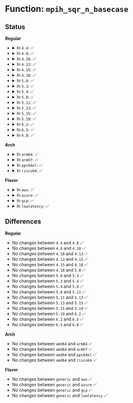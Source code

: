 # Function: <code>mpih_sqr_n_basecase</code>

## Status
<b>Regular</b>
<ul>
<li>
<details>
<summary>In <code>4.4</code>: ✅</summary>

```c
void mpih_sqr_n_basecase(mpi_ptr_t prodp, mpi_ptr_t up, mpi_size_t size);
```

**Collision:** Unique Global

**Inline:** No

**Transformation:** False

**Instances:**

```
In lib/mpi/mpih-mul.c (ffffffff81418160)
Location: lib/mpi/mpih-mul.c:220
Inline: False
Direct callers:
  - lib/mpi/mpih-mul.c:mpih_sqr_n
  - lib/mpi/mpih-mul.c:mpih_sqr_n
  - lib/mpi/mpih-mul.c:mpih_sqr_n
  - lib/mpi/mpih-mul.c:mpih_sqr_n
  - lib/mpi/mpi-pow.c:mpi_powm
```
**Symbols:**

```
ffffffff81418160-ffffffff81418254: mpih_sqr_n_basecase (STB_GLOBAL)
```
</details>
</li>
<li>
<details>
<summary>In <code>4.8</code>: ✅</summary>

```c
void mpih_sqr_n_basecase(mpi_ptr_t prodp, mpi_ptr_t up, mpi_size_t size);
```

**Collision:** Unique Global

**Inline:** No

**Transformation:** False

**Instances:**

```
In lib/mpi/mpih-mul.c (ffffffff8145fd30)
Location: lib/mpi/mpih-mul.c:220
Inline: False
Direct callers:
  - lib/mpi/mpih-mul.c:mpih_sqr_n
  - lib/mpi/mpih-mul.c:mpih_sqr_n
  - lib/mpi/mpih-mul.c:mpih_sqr_n
  - lib/mpi/mpih-mul.c:mpih_sqr_n
  - lib/mpi/mpi-pow.c:mpi_powm
```
**Symbols:**

```
ffffffff8145fd30-ffffffff8145fe24: mpih_sqr_n_basecase (STB_GLOBAL)
```
</details>
</li>
<li>
<details>
<summary>In <code>4.10</code>: ✅</summary>

```c
void mpih_sqr_n_basecase(mpi_ptr_t prodp, mpi_ptr_t up, mpi_size_t size);
```

**Collision:** Unique Global

**Inline:** No

**Transformation:** False

**Instances:**

```
In lib/mpi/mpih-mul.c (ffffffff8147e800)
Location: lib/mpi/mpih-mul.c:220
Inline: False
Direct callers:
  - lib/mpi/mpih-mul.c:mpih_sqr_n
  - lib/mpi/mpih-mul.c:mpih_sqr_n
  - lib/mpi/mpih-mul.c:mpih_sqr_n
  - lib/mpi/mpih-mul.c:mpih_sqr_n
  - lib/mpi/mpi-pow.c:mpi_powm
```
**Symbols:**

```
ffffffff8147e800-ffffffff8147e8f4: mpih_sqr_n_basecase (STB_GLOBAL)
```
</details>
</li>
<li>
<details>
<summary>In <code>4.13</code>: ✅</summary>

```c
void mpih_sqr_n_basecase(mpi_ptr_t prodp, mpi_ptr_t up, mpi_size_t size);
```

**Collision:** Unique Global

**Inline:** No

**Transformation:** False

**Instances:**

```
In lib/mpi/mpih-mul.c (ffffffff81487bb0)
Location: lib/mpi/mpih-mul.c:220
Inline: False
Direct callers:
  - lib/mpi/mpih-mul.c:mpih_sqr_n
  - lib/mpi/mpih-mul.c:mpih_sqr_n
  - lib/mpi/mpih-mul.c:mpih_sqr_n
  - lib/mpi/mpih-mul.c:mpih_sqr_n
  - lib/mpi/mpi-pow.c:mpi_powm
```
**Symbols:**

```
ffffffff81487bb0-ffffffff81487cb7: mpih_sqr_n_basecase (STB_GLOBAL)
```
</details>
</li>
<li>
<details>
<summary>In <code>4.15</code>: ✅</summary>

```c
void mpih_sqr_n_basecase(mpi_ptr_t prodp, mpi_ptr_t up, mpi_size_t size);
```

**Collision:** Unique Global

**Inline:** No

**Transformation:** False

**Instances:**

```
In lib/mpi/mpih-mul.c (ffffffff814c3d30)
Location: lib/mpi/mpih-mul.c:220
Inline: False
Direct callers:
  - lib/mpi/mpih-mul.c:mpih_sqr_n
  - lib/mpi/mpih-mul.c:mpih_sqr_n
  - lib/mpi/mpih-mul.c:mpih_sqr_n
  - lib/mpi/mpih-mul.c:mpih_sqr_n
  - lib/mpi/mpi-pow.c:mpi_powm
```
**Symbols:**

```
ffffffff814c3d30-ffffffff814c3e37: mpih_sqr_n_basecase (STB_GLOBAL)
```
</details>
</li>
<li>
<details>
<summary>In <code>4.18</code>: ✅</summary>

```c
void mpih_sqr_n_basecase(mpi_ptr_t prodp, mpi_ptr_t up, mpi_size_t size);
```

**Collision:** Unique Global

**Inline:** No

**Transformation:** False

**Instances:**

```
In lib/mpi/mpih-mul.c (ffffffff814f4c40)
Location: lib/mpi/mpih-mul.c:220
Inline: False
Direct callers:
  - lib/mpi/mpih-mul.c:mpih_sqr_n
  - lib/mpi/mpih-mul.c:mpih_sqr_n
  - lib/mpi/mpih-mul.c:mpih_sqr_n
  - lib/mpi/mpih-mul.c:mpih_sqr_n
  - lib/mpi/mpi-pow.c:mpi_powm
```
**Symbols:**

```
ffffffff814f4c40-ffffffff814f4d49: mpih_sqr_n_basecase (STB_GLOBAL)
```
</details>
</li>
<li>
<details>
<summary>In <code>5.0</code>: ✅</summary>

```c
void mpih_sqr_n_basecase(mpi_ptr_t prodp, mpi_ptr_t up, mpi_size_t size);
```

**Collision:** Unique Global

**Inline:** No

**Transformation:** False

**Instances:**

```
In lib/mpi/mpih-mul.c (ffffffff81508fa0)
Location: lib/mpi/mpih-mul.c:220
Inline: False
Direct callers:
  - lib/mpi/mpih-mul.c:mpih_sqr_n
  - lib/mpi/mpih-mul.c:mpih_sqr_n
  - lib/mpi/mpih-mul.c:mpih_sqr_n
  - lib/mpi/mpih-mul.c:mpih_sqr_n
  - lib/mpi/mpi-pow.c:mpi_powm
```
**Symbols:**

```
ffffffff81508fa0-ffffffff815090a9: mpih_sqr_n_basecase (STB_GLOBAL)
```
</details>
</li>
<li>
<details>
<summary>In <code>5.3</code>: ✅</summary>

```c
void mpih_sqr_n_basecase(mpi_ptr_t prodp, mpi_ptr_t up, mpi_size_t size);
```

**Collision:** Unique Global

**Inline:** No

**Transformation:** False

**Instances:**

```
In lib/mpi/mpih-mul.c (ffffffff815370e0)
Location: lib/mpi/mpih-mul.c:207
Inline: False
Direct callers:
  - lib/mpi/mpih-mul.c:mpih_sqr_n
  - lib/mpi/mpih-mul.c:mpih_sqr_n
  - lib/mpi/mpih-mul.c:mpih_sqr_n
  - lib/mpi/mpih-mul.c:mpih_sqr_n
  - lib/mpi/mpi-pow.c:mpi_powm
```
**Symbols:**

```
ffffffff815370e0-ffffffff815371e9: mpih_sqr_n_basecase (STB_GLOBAL)
```
</details>
</li>
<li>
<details>
<summary>In <code>5.4</code>: ✅</summary>

```c
void mpih_sqr_n_basecase(mpi_ptr_t prodp, mpi_ptr_t up, mpi_size_t size);
```

**Collision:** Unique Global

**Inline:** No

**Transformation:** False

**Instances:**

```
In lib/mpi/mpih-mul.c (ffffffff81557f00)
Location: lib/mpi/mpih-mul.c:207
Inline: False
Direct callers:
  - lib/mpi/mpih-mul.c:mpih_sqr_n
  - lib/mpi/mpih-mul.c:mpih_sqr_n
  - lib/mpi/mpih-mul.c:mpih_sqr_n
  - lib/mpi/mpih-mul.c:mpih_sqr_n
  - lib/mpi/mpi-pow.c:mpi_powm
```
**Symbols:**

```
ffffffff81557f00-ffffffff81558009: mpih_sqr_n_basecase (STB_GLOBAL)
```
</details>
</li>
<li>
<details>
<summary>In <code>5.8</code>: ✅</summary>

```c
void mpih_sqr_n_basecase(mpi_ptr_t prodp, mpi_ptr_t up, mpi_size_t size);
```

**Collision:** Unique Global

**Inline:** No

**Transformation:** False

**Instances:**

```
In lib/mpi/mpih-mul.c (ffffffff815e17c0)
Location: lib/mpi/mpih-mul.c:207
Inline: False
Direct callers:
  - lib/mpi/mpih-mul.c:mpih_sqr_n
  - lib/mpi/mpih-mul.c:mpih_sqr_n
  - lib/mpi/mpih-mul.c:mpih_sqr_n
  - lib/mpi/mpih-mul.c:mpih_sqr_n
  - lib/mpi/mpi-pow.c:mpi_powm
```
**Symbols:**

```
ffffffff815e17c0-ffffffff815e18b9: mpih_sqr_n_basecase (STB_GLOBAL)
```
</details>
</li>
<li>
<details>
<summary>In <code>5.11</code>: ✅</summary>

```c
void mpih_sqr_n_basecase(mpi_ptr_t prodp, mpi_ptr_t up, mpi_size_t size);
```

**Collision:** Unique Global

**Inline:** No

**Transformation:** False

**Instances:**

```
In lib/mpi/mpih-mul.c (ffffffff81605720)
Location: lib/mpi/mpih-mul.c:207
Inline: False
Direct callers:
  - lib/mpi/mpih-mul.c:mpihelp_mul_n
  - lib/mpi/mpih-mul.c:mpih_sqr_n
  - lib/mpi/mpih-mul.c:mpih_sqr_n
  - lib/mpi/mpih-mul.c:mpih_sqr_n
  - lib/mpi/mpih-mul.c:mpih_sqr_n
  - lib/mpi/mpi-pow.c:mpi_powm
```
**Symbols:**

```
ffffffff81605720-ffffffff8160581e: mpih_sqr_n_basecase (STB_GLOBAL)
```
</details>
</li>
<li>
<details>
<summary>In <code>5.13</code>: ✅</summary>

```c
void mpih_sqr_n_basecase(mpi_ptr_t prodp, mpi_ptr_t up, mpi_size_t size);
```

**Collision:** Unique Global

**Inline:** No

**Transformation:** False

**Instances:**

```
In lib/mpi/mpih-mul.c (ffffffff815e8470)
Location: lib/mpi/mpih-mul.c:207
Inline: False
Direct callers:
  - lib/mpi/mpih-mul.c:mpihelp_mul_n
  - lib/mpi/mpih-mul.c:mpih_sqr_n
  - lib/mpi/mpih-mul.c:mpih_sqr_n
  - lib/mpi/mpih-mul.c:mpih_sqr_n
  - lib/mpi/mpih-mul.c:mpih_sqr_n
  - lib/mpi/mpi-pow.c:mpi_powm
```
**Symbols:**

```
ffffffff815e8470-ffffffff815e856e: mpih_sqr_n_basecase (STB_GLOBAL)
```
</details>
</li>
<li>
<details>
<summary>In <code>5.15</code>: ✅</summary>

```c
void mpih_sqr_n_basecase(mpi_ptr_t prodp, mpi_ptr_t up, mpi_size_t size);
```

**Collision:** Unique Global

**Inline:** No

**Transformation:** False

**Instances:**

```
In lib/mpi/mpih-mul.c (ffffffff81654810)
Location: lib/mpi/mpih-mul.c:207
Inline: False
Direct callers:
  - lib/mpi/mpih-mul.c:mpihelp_mul_n
  - lib/mpi/mpih-mul.c:mpih_sqr_n
  - lib/mpi/mpih-mul.c:mpih_sqr_n
  - lib/mpi/mpih-mul.c:mpih_sqr_n
  - lib/mpi/mpih-mul.c:mpih_sqr_n
  - lib/mpi/mpi-pow.c:mpi_powm
```
**Symbols:**

```
ffffffff81654810-ffffffff8165490e: mpih_sqr_n_basecase (STB_GLOBAL)
```
</details>
</li>
<li>
<details>
<summary>In <code>5.19</code>: ✅</summary>

```c
void mpih_sqr_n_basecase(mpi_ptr_t prodp, mpi_ptr_t up, mpi_size_t size);
```

**Collision:** Unique Global

**Inline:** No

**Transformation:** False

**Instances:**

```
In lib/mpi/mpih-mul.c (ffffffff8176bcb0)
Location: lib/mpi/mpih-mul.c:207
Inline: False
Direct callers:
  - lib/mpi/mpih-mul.c:mpihelp_mul_n
  - lib/mpi/mpih-mul.c:mpih_sqr_n
  - lib/mpi/mpih-mul.c:mpih_sqr_n
  - lib/mpi/mpih-mul.c:mpih_sqr_n
  - lib/mpi/mpih-mul.c:mpih_sqr_n
  - lib/mpi/mpi-pow.c:mpi_powm
```
**Symbols:**

```
ffffffff8176bcb0-ffffffff8176bdb9: mpih_sqr_n_basecase (STB_GLOBAL)
```
</details>
</li>
<li>
<details>
<summary>In <code>6.2</code>: ✅</summary>

```c
void mpih_sqr_n_basecase(mpi_ptr_t prodp, mpi_ptr_t up, mpi_size_t size);
```

**Collision:** Unique Global

**Inline:** No

**Transformation:** False

**Instances:**

```
In lib/mpi/mpih-mul.c (ffffffff8189b330)
Location: lib/mpi/mpih-mul.c:207
Inline: False
Direct callers:
  - lib/mpi/mpih-mul.c:mpihelp_mul_n
  - lib/mpi/mpih-mul.c:mpih_sqr_n
  - lib/mpi/mpih-mul.c:mpih_sqr_n
  - lib/mpi/mpih-mul.c:mpih_sqr_n
  - lib/mpi/mpih-mul.c:mpih_sqr_n
  - lib/mpi/mpi-pow.c:mpi_powm
```
**Symbols:**

```
ffffffff8189b330-ffffffff8189b439: mpih_sqr_n_basecase (STB_GLOBAL)
```
</details>
</li>
<li>
<details>
<summary>In <code>6.5</code>: ✅</summary>

```c
void mpih_sqr_n_basecase(mpi_ptr_t prodp, mpi_ptr_t up, mpi_size_t size);
```

**Collision:** Unique Global

**Inline:** No

**Transformation:** False

**Instances:**

```
In lib/mpi/mpih-mul.c (ffffffff818dd940)
Location: lib/mpi/mpih-mul.c:207
Inline: False
Direct callers:
  - lib/mpi/mpih-mul.c:mpihelp_mul_n
  - lib/mpi/mpih-mul.c:mpih_sqr_n
  - lib/mpi/mpih-mul.c:mpih_sqr_n
  - lib/mpi/mpih-mul.c:mpih_sqr_n
  - lib/mpi/mpih-mul.c:mpih_sqr_n
  - lib/mpi/mpi-pow.c:mpi_powm
```
**Symbols:**

```
ffffffff818dd940-ffffffff818dda4b: mpih_sqr_n_basecase (STB_GLOBAL)
```
</details>
</li>
<li>
<details>
<summary>In <code>6.8</code>: ✅</summary>

```c
void mpih_sqr_n_basecase(mpi_ptr_t prodp, mpi_ptr_t up, mpi_size_t size);
```

**Collision:** Unique Global

**Inline:** No

**Transformation:** False

**Instances:**

```
In lib/crypto/mpi/mpih-mul.c (ffffffff81874510)
Location: lib/crypto/mpi/mpih-mul.c:207
Inline: False
Direct callers:
  - lib/crypto/mpi/mpih-mul.c:mpihelp_mul_n
  - lib/crypto/mpi/mpih-mul.c:mpih_sqr_n
  - lib/crypto/mpi/mpih-mul.c:mpih_sqr_n
  - lib/crypto/mpi/mpih-mul.c:mpih_sqr_n
  - lib/crypto/mpi/mpih-mul.c:mpih_sqr_n
  - lib/crypto/mpi/mpi-pow.c:mpi_powm
```
**Symbols:**

```
ffffffff81874510-ffffffff8187461b: mpih_sqr_n_basecase (STB_GLOBAL)
```
</details>
</li>
</ul>
<b>Arch</b>
<ul>
<li>
<details>
<summary>In <code>arm64</code>: ✅</summary>

```c
void mpih_sqr_n_basecase(mpi_ptr_t prodp, mpi_ptr_t up, mpi_size_t size);
```

**Collision:** Unique Global

**Inline:** No

**Transformation:** False

**Instances:**

```
In lib/mpi/mpih-mul.c (ffff800010664700)
Location: lib/mpi/mpih-mul.c:207
Inline: False
Direct callers:
  - lib/mpi/mpih-mul.c:mpih_sqr_n
  - lib/mpi/mpih-mul.c:mpih_sqr_n
  - lib/mpi/mpih-mul.c:mpih_sqr_n
  - lib/mpi/mpih-mul.c:mpih_sqr_n
  - lib/mpi/mpi-pow.c:mpi_powm
```
**Symbols:**

```
ffff800010664700-ffff800010664828: mpih_sqr_n_basecase (STB_GLOBAL)
```
</details>
</li>
<li>
<details>
<summary>In <code>armhf</code>: ✅</summary>

```c
void mpih_sqr_n_basecase(mpi_ptr_t prodp, mpi_ptr_t up, mpi_size_t size);
```

**Collision:** Unique Global

**Inline:** No

**Transformation:** False

**Instances:**

```
In lib/mpi/mpih-mul.c (c080d190)
Location: lib/mpi/mpih-mul.c:207
Inline: False
Direct callers:
  - lib/mpi/mpih-mul.c:mpih_sqr_n
  - lib/mpi/mpih-mul.c:mpih_sqr_n
  - lib/mpi/mpih-mul.c:mpih_sqr_n
  - lib/mpi/mpih-mul.c:mpih_sqr_n
  - lib/mpi/mpi-pow.c:mpi_powm
```
**Symbols:**

```
c080d190-c080d288: mpih_sqr_n_basecase (STB_GLOBAL)
```
</details>
</li>
<li>
<details>
<summary>In <code>ppc64el</code>: ✅</summary>

```c
void mpih_sqr_n_basecase(mpi_ptr_t prodp, mpi_ptr_t up, mpi_size_t size);
```

**Collision:** Unique Global

**Inline:** No

**Transformation:** False

**Instances:**

```
In lib/mpi/mpih-mul.c (c000000000819600)
Location: lib/mpi/mpih-mul.c:207
Inline: False
Direct callers:
  - lib/mpi/mpih-mul.c:mpih_sqr_n
  - lib/mpi/mpih-mul.c:mpih_sqr_n
  - lib/mpi/mpih-mul.c:mpih_sqr_n
  - lib/mpi/mpih-mul.c:mpih_sqr_n
  - lib/mpi/mpi-pow.c:mpi_powm
```
**Symbols:**

```
c000000000819600-c000000000819784: mpih_sqr_n_basecase (STB_GLOBAL)
```
</details>
</li>
<li>
<details>
<summary>In <code>riscv64</code>: ✅</summary>

```c
void mpih_sqr_n_basecase(mpi_ptr_t prodp, mpi_ptr_t up, mpi_size_t size);
```

**Collision:** Unique Global

**Inline:** No

**Transformation:** False

**Instances:**

```
In lib/mpi/mpih-mul.c (ffffffe000490bba)
Location: lib/mpi/mpih-mul.c:207
Inline: False
Direct callers:
  - lib/mpi/mpih-mul.c:mpih_sqr_n
  - lib/mpi/mpih-mul.c:mpih_sqr_n
  - lib/mpi/mpih-mul.c:mpih_sqr_n
  - lib/mpi/mpih-mul.c:mpih_sqr_n
  - lib/mpi/mpi-pow.c:mpi_powm
```
**Symbols:**

```
ffffffe000490bba-ffffffe000490cc4: mpih_sqr_n_basecase (STB_GLOBAL)
```
</details>
</li>
</ul>
<b>Flavor</b>
<ul>
<li>
<details>
<summary>In <code>aws</code>: ✅</summary>

```c
void mpih_sqr_n_basecase(mpi_ptr_t prodp, mpi_ptr_t up, mpi_size_t size);
```

**Collision:** Unique Global

**Inline:** No

**Transformation:** False

**Instances:**

```
In lib/mpi/mpih-mul.c (ffffffff815504e0)
Location: lib/mpi/mpih-mul.c:207
Inline: False
Direct callers:
  - lib/mpi/mpih-mul.c:mpih_sqr_n
  - lib/mpi/mpih-mul.c:mpih_sqr_n
  - lib/mpi/mpih-mul.c:mpih_sqr_n
  - lib/mpi/mpih-mul.c:mpih_sqr_n
  - lib/mpi/mpi-pow.c:mpi_powm
```
**Symbols:**

```
ffffffff815504e0-ffffffff815505e9: mpih_sqr_n_basecase (STB_GLOBAL)
```
</details>
</li>
<li>
<details>
<summary>In <code>azure</code>: ✅</summary>

```c
void mpih_sqr_n_basecase(mpi_ptr_t prodp, mpi_ptr_t up, mpi_size_t size);
```

**Collision:** Unique Global

**Inline:** No

**Transformation:** False

**Instances:**

```
In lib/mpi/mpih-mul.c (ffffffff815407c0)
Location: lib/mpi/mpih-mul.c:207
Inline: False
Direct callers:
  - lib/mpi/mpih-mul.c:mpih_sqr_n
  - lib/mpi/mpih-mul.c:mpih_sqr_n
  - lib/mpi/mpih-mul.c:mpih_sqr_n
  - lib/mpi/mpih-mul.c:mpih_sqr_n
  - lib/mpi/mpi-pow.c:mpi_powm
```
**Symbols:**

```
ffffffff815407c0-ffffffff815408c9: mpih_sqr_n_basecase (STB_GLOBAL)
```
</details>
</li>
<li>
<details>
<summary>In <code>gcp</code>: ✅</summary>

```c
void mpih_sqr_n_basecase(mpi_ptr_t prodp, mpi_ptr_t up, mpi_size_t size);
```

**Collision:** Unique Global

**Inline:** No

**Transformation:** False

**Instances:**

```
In lib/mpi/mpih-mul.c (ffffffff8154c220)
Location: lib/mpi/mpih-mul.c:207
Inline: False
Direct callers:
  - lib/mpi/mpih-mul.c:mpih_sqr_n
  - lib/mpi/mpih-mul.c:mpih_sqr_n
  - lib/mpi/mpih-mul.c:mpih_sqr_n
  - lib/mpi/mpih-mul.c:mpih_sqr_n
  - lib/mpi/mpi-pow.c:mpi_powm
```
**Symbols:**

```
ffffffff8154c220-ffffffff8154c329: mpih_sqr_n_basecase (STB_GLOBAL)
```
</details>
</li>
<li>
<details>
<summary>In <code>lowlatency</code>: ✅</summary>

```c
void mpih_sqr_n_basecase(mpi_ptr_t prodp, mpi_ptr_t up, mpi_size_t size);
```

**Collision:** Unique Global

**Inline:** No

**Transformation:** False

**Instances:**

```
In lib/mpi/mpih-mul.c (ffffffff81566070)
Location: lib/mpi/mpih-mul.c:207
Inline: False
Direct callers:
  - lib/mpi/mpih-mul.c:mpih_sqr_n
  - lib/mpi/mpih-mul.c:mpih_sqr_n
  - lib/mpi/mpih-mul.c:mpih_sqr_n
  - lib/mpi/mpih-mul.c:mpih_sqr_n
  - lib/mpi/mpi-pow.c:mpi_powm
```
**Symbols:**

```
ffffffff81566070-ffffffff81566179: mpih_sqr_n_basecase (STB_GLOBAL)
```
</details>
</li>
</ul>

## Differences
<b>Regular</b>
<ul>
<li>
No changes between <code>4.4</code> and <code>4.8</code> ✅
</li>
<li>
No changes between <code>4.8</code> and <code>4.10</code> ✅
</li>
<li>
No changes between <code>4.10</code> and <code>4.13</code> ✅
</li>
<li>
No changes between <code>4.13</code> and <code>4.15</code> ✅
</li>
<li>
No changes between <code>4.15</code> and <code>4.18</code> ✅
</li>
<li>
No changes between <code>4.18</code> and <code>5.0</code> ✅
</li>
<li>
No changes between <code>5.0</code> and <code>5.3</code> ✅
</li>
<li>
No changes between <code>5.3</code> and <code>5.4</code> ✅
</li>
<li>
No changes between <code>5.4</code> and <code>5.8</code> ✅
</li>
<li>
No changes between <code>5.8</code> and <code>5.11</code> ✅
</li>
<li>
No changes between <code>5.11</code> and <code>5.13</code> ✅
</li>
<li>
No changes between <code>5.13</code> and <code>5.15</code> ✅
</li>
<li>
No changes between <code>5.15</code> and <code>5.19</code> ✅
</li>
<li>
No changes between <code>5.19</code> and <code>6.2</code> ✅
</li>
<li>
No changes between <code>6.2</code> and <code>6.5</code> ✅
</li>
<li>
No changes between <code>6.5</code> and <code>6.8</code> ✅
</li>
</ul>
<b>Arch</b>
<ul>
<li>
No changes between <code>amd64</code> and <code>arm64</code> ✅
</li>
<li>
No changes between <code>amd64</code> and <code>armhf</code> ✅
</li>
<li>
No changes between <code>amd64</code> and <code>ppc64el</code> ✅
</li>
<li>
No changes between <code>amd64</code> and <code>riscv64</code> ✅
</li>
</ul>
<b>Flavor</b>
<ul>
<li>
No changes between <code>generic</code> and <code>aws</code> ✅
</li>
<li>
No changes between <code>generic</code> and <code>azure</code> ✅
</li>
<li>
No changes between <code>generic</code> and <code>gcp</code> ✅
</li>
<li>
No changes between <code>generic</code> and <code>lowlatency</code> ✅
</li>
</ul>
